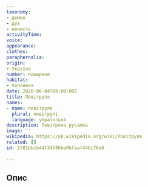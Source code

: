 ```yaml
---
taxonomy:
- демон
- дух
- нечисть
activityTime:
voice:
appearance:
clothes:
paraphernalia:
origin:
- Україна
number: поширене
habitat:
- полонина
date: 2020-06-04T00:00:00Z
title: Повітруля
names:
- name: повітруля
  plural: повітрулі
  language: українська
description: Повітряна русалка
image: ''
wikipedia: https://uk.wikipedia.org/wiki/Повітруля
related: []
id: 2f81bbcb44f24f86be0bfaaf44bc76d4

---
```

## Опис

